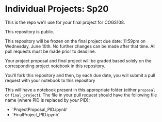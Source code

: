 # Individual Projects: Sp20

This is the repo we'll use for your final project for COGS108.

This repository is public.

This repository will be frozen on the final project due date: 11:59pm on Wednesday, June 10th. No further changes can be made after that time. All pull requests must be made prior to deadline.

Your project proposal and final project will be graded based solely on the corresponding project notebook in this repository.

You'll fork this repository and then, by each due date, you will submit a pull request with your notebook to this repository

This will have a notebook present in this appropriate folder (either `proposal` or `final_project`). The file in your pull request should have the following file name (where PID is replaced by *your* PID):

- 'ProjectProposal_PID.ipynb'
- 'FinalProject_PID.ipynb'
